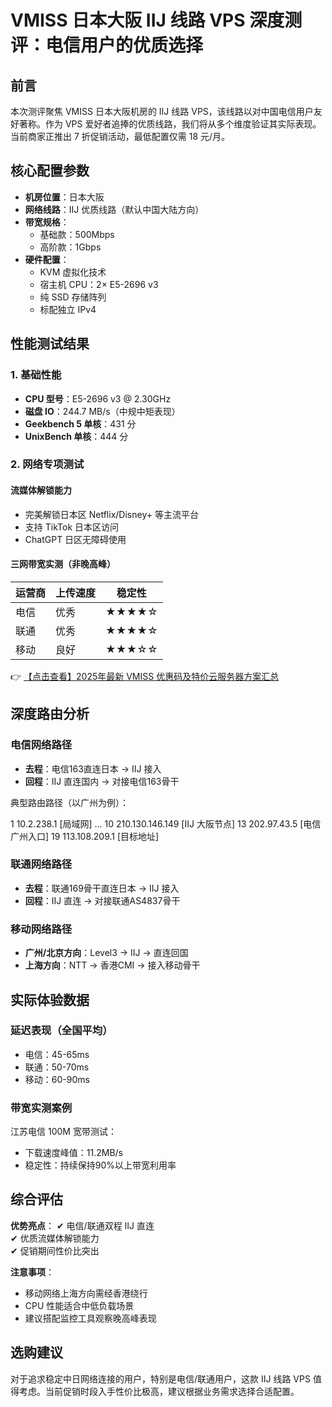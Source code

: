 # VMISS 日本大阪 IIJ 线路 VPS 深度测评：电信用户的优质选择

## 前言
本次测评聚焦 VMISS 日本大阪机房的 IIJ 线路 VPS，该线路以对中国电信用户友好著称。作为 VPS 爱好者追捧的优质线路，我们将从多个维度验证其实际表现。当前商家正推出 7 折促销活动，最低配置仅需 18 元/月。

## 核心配置参数
- **机房位置**：日本大阪
- **网络线路**：IIJ 优质线路（默认中国大陆方向）
- **带宽规格**：
  - 基础款：500Mbps
  - 高阶款：1Gbps
- **硬件配置**：
  - KVM 虚拟化技术
  - 宿主机 CPU：2× E5-2696 v3
  - 纯 SSD 存储阵列
  - 标配独立 IPv4

## 性能测试结果
### 1. 基础性能
- **CPU 型号**：E5-2696 v3 @ 2.30GHz
- **磁盘 IO**：244.7 MB/s（中规中矩表现）
- **Geekbench 5 单核**：431 分
- **UnixBench 单核**：444 分

### 2. 网络专项测试
#### 流媒体解锁能力
- 完美解锁日本区 Netflix/Disney+ 等主流平台
- 支持 TikTok 日本区访问
- ChatGPT 日区无障碍使用

#### 三网带宽实测（非晚高峰）
| 运营商 | 上传速度 | 稳定性 |
|--------|----------|--------|
| 电信   | 优秀     | ★★★★☆  |
| 联通   | 优秀     | ★★★★☆  |
| 移动   | 良好     | ★★★☆☆  |

👉 [【点击查看】2025年最新 VMISS 优惠码及特价云服务器方案汇总](https://bit.ly/Vmiss)

## 深度路由分析
### 电信网络路径
- **去程**：电信163直连日本 → IIJ 接入
- **回程**：IIJ 直连国内 → 对接电信163骨干

典型路由路径（以广州为例）：

1  10.2.238.1 [局域网]
...
10  210.130.146.149 [IIJ 大阪节点]
13  202.97.43.5 [电信广州入口]
19  113.108.209.1 [目标地址]

### 联通网络路径
- **去程**：联通169骨干直连日本 → IIJ 接入
- **回程**：IIJ 直连 → 对接联通AS4837骨干

### 移动网络路径
- **广州/北京方向**：Level3 → IIJ → 直连回国
- **上海方向**：NTT → 香港CMI → 接入移动骨干

## 实际体验数据
### 延迟表现（全国平均）
- 电信：45-65ms
- 联通：50-70ms
- 移动：60-90ms

### 带宽实测案例
江苏电信 100M 宽带测试：
- 下载速度峰值：11.2MB/s
- 稳定性：持续保持90%以上带宽利用率

## 综合评估
**优势亮点**：
✔ 电信/联通双程 IIJ 直连  
✔ 优质流媒体解锁能力  
✔ 促销期间性价比突出  

**注意事项**：
- 移动网络上海方向需经香港绕行
- CPU 性能适合中低负载场景
- 建议搭配监控工具观察晚高峰表现

## 选购建议
对于追求稳定中日网络连接的用户，特别是电信/联通用户，这款 IIJ 线路 VPS 值得考虑。当前促销时段入手性价比极高，建议根据业务需求选择合适配置。
